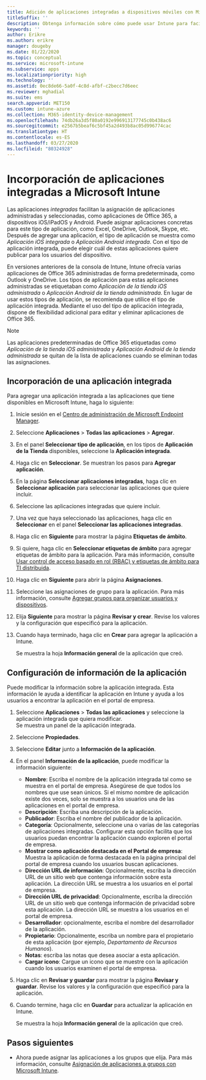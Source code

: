 ```yaml
---
title: Adición de aplicaciones integradas a dispositivos móviles con Microsoft Intune
titleSuffix: ''
description: Obtenga información sobre cómo puede usar Intune para facilitar la instalación de aplicaciones integradas en dispositivos móviles.
keywords: ''
author: Erikre
ms.author: erikre
manager: dougeby
ms.date: 01/22/2020
ms.topic: conceptual
ms.service: microsoft-intune
ms.subservice: apps
ms.localizationpriority: high
ms.technology: ''
ms.assetid: 0ec8de66-5a0f-4c8d-afbf-c2becc7d6eec
ms.reviewer: mghadial
ms.suite: ems
search.appverid: MET150
ms.custom: intune-azure
ms.collection: M365-identity-device-management
ms.openlocfilehash: 74db26a3d5f80a0192e996913177745c0b438ac6
ms.sourcegitcommit: e2567b5beaf6c5bf45a2d493b8ac05d996774cac
ms.translationtype: HT
ms.contentlocale: es-ES
ms.lasthandoff: 03/27/2020
ms.locfileid: "80324928"
---
```

# <a name="add-built-in-apps-to-microsoft-intune"></a>Incorporación de aplicaciones integradas a Microsoft Intune

Las aplicaciones *integradas* facilitan la asignación de aplicaciones administradas y seleccionadas, como aplicaciones de Office 365, a dispositivos iOS/iPadOS y Android. Puede asignar aplicaciones concretas para este tipo de aplicación, como Excel, OneDrive, Outlook, Skype, etc. Después de agregar una aplicación, el tipo de aplicación se muestra como *Aplicación iOS integrada* o *Aplicación Android integrada*. Con el tipo de aplicación integrada, puede elegir cuál de estas aplicaciones quiere publicar para los usuarios del dispositivo.

En versiones anteriores de la consola de Intune, Intune ofrecía varias aplicaciones de Office 365 administradas de forma predeterminada, como Outlook y OneDrive. Los tipos de aplicación para estas aplicaciones administradas se etiquetaban como *Aplicación de la tienda iOS administrada* o *Aplicación Android de la tienda administrada*. En lugar de usar estos tipos de aplicación, se recomienda que utilice el tipo de aplicación integrada. Mediante el uso del tipo de aplicación integrada, dispone de flexibilidad adicional para editar y eliminar aplicaciones de Office 365.

>[!NOTE]
>Las aplicaciones predeterminadas de Office 365 etiquetadas como *Aplicación de la tienda iOS administrada* y *Aplicación Android de la tienda administrada* se quitan de la lista de aplicaciones cuando se eliminan todas las asignaciones.

## <a name="add-a-built-in-app"></a>Incorporación de una aplicación integrada

Para agregar una aplicación integrada a las aplicaciones que tiene disponibles en Microsoft Intune, haga lo siguiente:
1. Inicie sesión en el [Centro de administración de Microsoft Endpoint Manager](https://go.microsoft.com/fwlink/?linkid=2109431).
2. Seleccione **Aplicaciones** > **Todas las aplicaciones** > **Agregar**.
3. En el panel **Seleccionar tipo de aplicación**, en los tipos de **Aplicación de la Tienda** disponibles, seleccione la **Aplicación integrada**.
4. Haga clic en **Seleccionar**. Se muestran los pasos para **Agregar aplicación**.
5. En la página **Seleccionar aplicaciones integradas**, haga clic en **Seleccionar aplicación** para seleccionar las aplicaciones que quiere incluir.
6. Seleccione las aplicaciones integradas que quiere incluir. 
7. Una vez que haya seleccionado las aplicaciones, haga clic en **Seleccionar** en el panel **Seleccionar las aplicaciones integradas**.
8. Haga clic en **Siguiente** para mostrar la página **Etiquetas de ámbito**.
9. Si quiere, haga clic en **Seleccionar etiquetas de ámbito** para agregar etiquetas de ámbito para la aplicación. Para más información, consulte [Usar control de acceso basado en rol (RBAC) y etiquetas de ámbito para TI distribuida](../fundamentals/scope-tags.md).
10. Haga clic en **Siguiente** para abrir la página **Asignaciones**.
11. Seleccione las asignaciones de grupo para la aplicación. Para más información, consulte [Agregar grupos para organizar usuarios y dispositivos](../fundamentals/groups-add.md). 
12. Elija **Siguiente** para mostrar la página **Revisar y crear**. Revise los valores y la configuración que especificó para la aplicación.
13. Cuando haya terminado, haga clic en **Crear** para agregar la aplicación a Intune.

    Se muestra la hoja **Información general** de la aplicación que creó.

## <a name="configure-app-information"></a>Configuración de información de la aplicación

Puede modificar la información sobre la aplicación integrada. Esta información le ayuda a identificar la aplicación en Intune y ayuda a los usuarios a encontrar la aplicación en el portal de empresa.
1. Seleccione **Aplicaciones** > **Todas las aplicaciones** y seleccione la aplicación integrada que quiera modificar.  
   Se muestra un panel de la aplicación integrada.
2. Seleccione **Propiedades**.
3. Seleccione **Editar** junto a **Información de la aplicación**.
4. En el panel **Información de la aplicación**, puede modificar la información siguiente:
    - **Nombre**: Escriba el nombre de la aplicación integrada tal como se muestra en el portal de empresa. Asegúrese de que todos los nombres que use sean únicos. Si el mismo nombre de aplicación existe dos veces, solo se muestra a los usuarios una de las aplicaciones en el portal de empresa.
    - **Descripción**: Escriba una descripción de la aplicación. 
    - **Publicador**: Escriba el nombre del publicador de la aplicación.
    - **Categoría**: Opcionalmente, seleccione una o varias de las categorías de aplicaciones integradas. Configurar esta opción facilita que los usuarios puedan encontrar la aplicación cuando exploren el portal de empresa.
    - **Mostrar como aplicación destacada en el Portal de empresa**: Muestra la aplicación de forma destacada en la página principal del portal de empresa cuando los usuarios buscan aplicaciones.
    - **Dirección URL de información**: Opcionalmente, escriba la dirección URL de un sitio web que contenga información sobre esta aplicación. La dirección URL se muestra a los usuarios en el portal de empresa.
    - **Dirección URL de privacidad**: Opcionalmente, escriba la dirección URL de un sitio web que contenga información de privacidad sobre esta aplicación. La dirección URL se muestra a los usuarios en el portal de empresa.
    - **Desarrollador**: opcionalmente, escriba el nombre del desarrollador de la aplicación.
    - **Propietario**: Opcionalmente, escriba un nombre para el propietario de esta aplicación (por ejemplo, *Departamento de Recursos Humanos*).
    - **Notas**: escriba las notas que desea asociar a esta aplicación.
    - **Cargar icono**: Cargue un icono que se muestre con la aplicación cuando los usuarios examinen el portal de empresa.
5. Haga clic en **Revisar y guardar** para mostrar la página **Revisar y guardar**. Revise los valores y la configuración que especificó para la aplicación.
13. Cuando termine, haga clic en **Guardar** para actualizar la aplicación en Intune.

    Se muestra la hoja **Información general** de la aplicación que creó.

## <a name="next-steps"></a>Pasos siguientes

- Ahora puede asignar las aplicaciones a los grupos que elija. Para más información, consulte [Asignación de aplicaciones a grupos con Microsoft Intune](apps-deploy.md).
